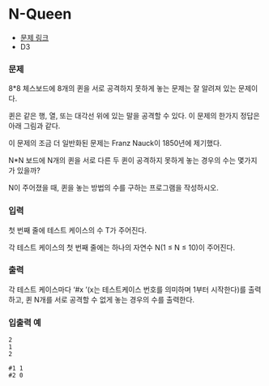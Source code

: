 # N-Queen

- [문제 링크](https://swexpertacademy.com/main/code/problem/problemDetail.do?contestProbId=AV7GKs06AU0DFAXB)
- D3

### 문제

8\*8 체스보드에 8개의 퀸을 서로 공격하지 못하게 놓는 문제는 잘 알려져 있는 문제이다.

퀸은 같은 행, 열, 또는 대각선 위에 있는 말을 공격할 수 있다. 이 문제의 한가지 정답은 아래 그림과 같다.

이 문제의 조금 더 일반화된 문제는 Franz Nauck이 1850년에 제기했다.

N\*N 보드에 N개의 퀸을 서로 다른 두 퀸이 공격하지 못하게 놓는 경우의 수는 몇가지가 있을까?

N이 주어졌을 때, 퀸을 놓는 방법의 수를 구하는 프로그램을 작성하시오.

### 입력

첫 번째 줄에 테스트 케이스의 수 T가 주어진다.

각 테스트 케이스의 첫 번째 줄에는 하나의 자연수 N(1 ≤ N ≤ 10)이 주어진다.

### 출력

각 테스트 케이스마다 ‘#x ’(x는 테스트케이스 번호를 의미하며 1부터 시작한다)를 출력하고, 퀸 N개를 서로 공격할 수 없게 놓는 경우의 수를 출력한다.

### 입출력 예

```
2
1
2
```

```
#1 1
#2 0
```
